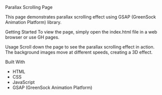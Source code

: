 Parallax Scrolling Page

This page demonstrates parallax scrolling effect using GSAP (GreenSock Animation Platform) library.

Getting Started
To view the page, simply open the index.html file in a web browser or use GH pages.

Usage
Scroll down the page to see the parallax scrolling effect in action. The background images move at different speeds, creating a 3D effect.

Built With
+ HTML
+ CSS
+ JavaScript
+ GSAP (GreenSock Animation Platform)
